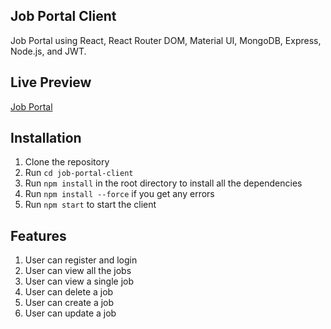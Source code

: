 ## Job Portal Client
Job Portal using React, React Router DOM, Material UI, MongoDB, Express, Node.js, and JWT.

## Live Preview
[Job Portal]()

## Installation
1. Clone the repository
2. Run `cd job-portal-client`
2. Run `npm install` in the root directory to install all the dependencies
3. Run `npm install --force` if you get any errors
4. Run `npm start` to start the client

## Features
1. User can register and login
2. User can view all the jobs
3. User can view a single job
4. User can delete a job
5. User can create a job
6. User can update a job




